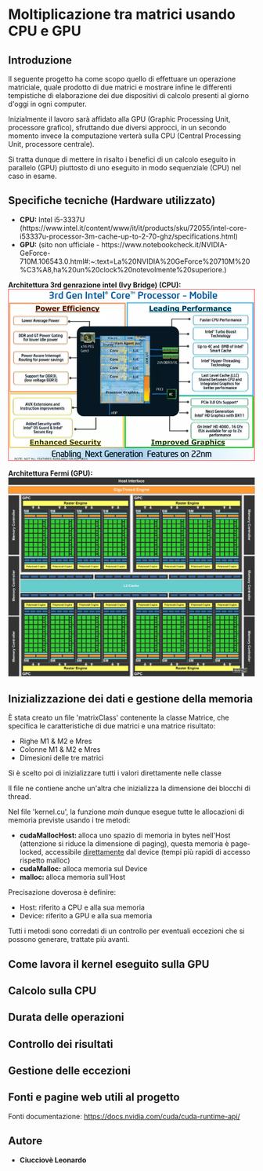# Moltiplicazione tra matrici usando CPU e GPU

## Introduzione
Il seguente progetto ha come scopo quello di effettuare un operazione matriciale, quale prodotto di due matrici e mostrare infine le differenti tempistiche di elaborazione dei due dispositivi di calcolo presenti al giorno d'oggi in ogni computer.

Inizialmente il lavoro sarà affidato alla GPU (Graphic Processing Unit, processore grafico), sfruttando due diversi approcci, in un secondo momento invece la computazione verterà sulla CPU (Central Processing Unit, processore centrale).

Si tratta dunque di mettere in risalto i benefici di un calcolo eseguito in parallelo (GPU) piuttosto di uno eseguito in modo sequenziale (CPU) nel caso in esame.

## Specifiche tecniche (Hardware utilizzato)
<ul>
<li><b>CPU:</b> Intel i5-3337U (https://www.intel.it/content/www/it/it/products/sku/72055/intel-core-i53337u-processor-3m-cache-up-to-2-70-ghz/specifications.html)</li>

<li><b>GPU:</b> (sito non ufficiale - https://www.notebookcheck.it/NVIDIA-GeForce-710M.106543.0.html#:~:text=La%20NVIDIA%20GeForce%20710M%20%C3%A8,ha%20un%20clock%20notevolmente%20superiore.)</li>
</ul>

<b>Architettura 3rd genrazione intel (Ivy Bridge) (CPU):</b> 
<img src="https://github.com/teux4545/matrix_mul/blob/master/Ivy_Bridge_Architecture.webp"></img><br>

<b>Architettura Fermi (GPU):</b>
<img src="https://github.com/teux4545/matrix_mul/blob/master/Fermi_Architecture.png"></img><br>

## Inizializzazione dei dati e gestione della memoria
È stata creato un file 'matrixClass' contenente la classe Matrice, che specifica le caratteristiche di due matrici e una matrice risultato:
<ul>
    <li>Righe M1 & M2 e Mres</li>
    <li>Colonne M1 & M2 e Mres</li>
    <li>Dimesioni delle tre matrici</li>
</ul>
Si è scelto poi di inizializzare tutti i valori direttamente nelle classe

Il file ne contiene anche un'altra che inizializza la dimensione dei blocchi di thread.

Nel file 'kernel.cu', la funzione <i>main</i> dunque esegue tutte le allocazioni di memoria previste usando i tre metodi:
<ul>
    <li><b>cudaMallocHost: </b>alloca uno spazio di memoria in bytes nell'Host (attenzione si riduce la dimensione di paging), questa memoria è page-locked, accessibile <U>direttamente</U> dal device (tempi più rapidi di accesso rispetto malloc)</li>
    <li><b>cudaMalloc: </b>alloca memoria sul Device</li>
    <li><b>malloc: </b>alloca memoria sull'Host</li>
</ul>

Precisazione doverosa è definire:
<ul>
    <li>Host: riferito a CPU e alla sua memoria</li>
    <li>Device: riferito a GPU e alla sua memoria</li>
</ul>

Tutti i metodi sono corredati di un controllo per eventuali eccezioni che si possono generare, trattate più avanti.

## Come lavora il kernel eseguito sulla GPU

## Calcolo sulla CPU

## Durata delle operazioni

## Controllo dei risultati

## Gestione delle eccezioni

## Fonti e pagine web utili al progetto
Fonti documentazione:  https://docs.nvidia.com/cuda/cuda-runtime-api/
## Autore
- <b>Ciucciovè Leonardo</b>

